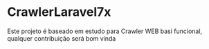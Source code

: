 # CrawlerLaravel7x
Este projeto é baseado em estudo para Crawler WEB basi funcional, qualquer contribuição será bom vinda
